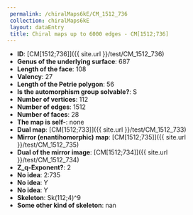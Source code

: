 ```yaml
--- 
 permalink: /chiralMaps6kE/CM_1512_736 
 collection: chiralMaps6kE
 layout: dataEntry
 title: Chiral maps up to 6000 edges - CM[1512;736]
---
```


- **ID**: [CM[1512;736]]({{ site.url }}/test/CM_1512_736)
- **Genus of the underlying surface**: 687
- **Length of the face**: 108
- **Valency**: 27
- **Length of the Petrie polygon**: 56
- **Is the automorphism group solvable?**: S
- **Number of vertices**: 112
- **Number of edges**: 1512
- **Number of faces**: 28
- **The map is self-**: none
- **Dual map**: [CM[1512;733]]({{ site.url }}/test/CM_1512_733)
- **Mirror (enantihomorphic) map**: [CM[1512;735]]({{ site.url }}/test/CM_1512_735)
- **Dual of the mirror image**: [CM[1512;734]]({{ site.url }}/test/CM_1512_734)
- **Z_q-Exponent?**: 2
- **No idea**:  2:735
- **No idea**: Y
- **No idea**: Y
- **Skeleton**: Sk(112;4)^9
- **Some other kind of skeleton**: nan
